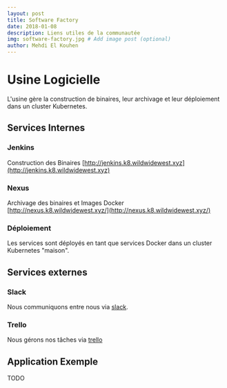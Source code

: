```yaml
---
layout: post
title: Software Factory
date: 2018-01-08
description: Liens utiles de la communautée
img: software-factory.jpg # Add image post (optional)
author: Mehdi El Kouhen
---
```


# Usine Logicielle 

L'usine gère la construction de binaires, leur archivage et leur déploiement dans un cluster Kubernetes.

## Services Internes

### Jenkins 
 
Construction des Binaires [http://jenkins.k8.wildwidewest.xyz](http://jenkins.k8.wildwidewest.xyz)

### Nexus

Archivage des binaires et Images Docker [http://nexus.k8.wildwidewest.xyz/](http://nexus.k8.wildwidewest.xyz/)

### Déploiement

Les services sont déployés en tant que services Docker dans un cluster Kubernetes "maison".

## Services externes

### Slack 

Nous communiquons entre nous via [slack](http://softeam-ouest.slack.com/).

### Trello

Nous gérons nos tâches via [trello](https://trello.com/)

## Application Exemple

TODO


